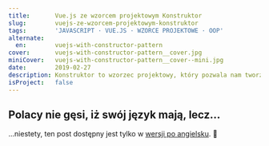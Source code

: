 ```yaml
---
title:       Vue.js ze wzorcem projektowym Konstruktor
slug:        vuejs-ze-wzorcem-projektowym-konstruktor
tags:        'JAVASCRIPT · VUE.JS · WZORCE PROJEKTOWE · OOP'
alternate:
  en:        vuejs-with-constructor-pattern
cover:       vuejs-with-constructor-pattern__cover.jpg
miniCover:   vuejs-with-constructor-pattern__cover--mini.jpg
date:        2019-02-27
description: Konstruktor to wzorzec projektowy, który pozwala nam tworzyć wiele instancji obiektów, które mają wspólne funkcje i są tworzone za pomocą tego samego interfejsu, zapewniając lepszą jednolitość kodu. Można go używać przy tworzeniu komponentów, pluginów, ale wg nas jest on szczególnie przydatny w przypadku zarządzania zasobami API w naszych aplikacjach front-endowych Vue.js!
isProject:   false
---
```


## Polacy nie gęsi, iż swój język mają, lecz...

...niestety, ten post dostępny jest tylko w [wersji po angielsku](/en/blog/vuejs-with-constructor-pattern). 😬
